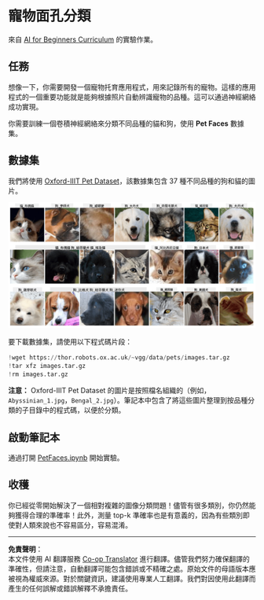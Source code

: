 <!--
CO_OP_TRANSLATOR_METADATA:
{
  "original_hash": "b70fcf7fcee862990f848c679090943f",
  "translation_date": "2025-10-03T14:53:05+00:00",
  "source_file": "lessons/4-ComputerVision/07-ConvNets/lab/README.md",
  "language_code": "tw"
}
-->
# 寵物面孔分類

來自 [AI for Beginners Curriculum](https://github.com/microsoft/ai-for-beginners) 的實驗作業。

## 任務

想像一下，你需要開發一個寵物托育應用程式，用來記錄所有的寵物。這樣的應用程式的一個重要功能就是能夠根據照片自動辨識寵物的品種。這可以通過神經網絡成功實現。

你需要訓練一個卷積神經網絡來分類不同品種的貓和狗，使用 **Pet Faces** 數據集。

## 數據集

我們將使用 [Oxford-IIIT Pet Dataset](https://www.robots.ox.ac.uk/~vgg/data/pets/)，該數據集包含 37 種不同品種的狗和貓的圖片。

![我們將處理的數據集](../../../../../../translated_images/data.50b2a9d5484bdbf0f52f5765b381cec9efe2bd296a98f007f90bedb6ac67f2a8.tw.png)

要下載數據集，請使用以下程式碼片段：

```python
!wget https://thor.robots.ox.ac.uk/~vgg/data/pets/images.tar.gz
!tar xfz images.tar.gz
!rm images.tar.gz
```

**注意：** Oxford-IIIT Pet Dataset 的圖片是按照檔名組織的（例如，`Abyssinian_1.jpg`，`Bengal_2.jpg`）。筆記本中包含了將這些圖片整理到按品種分類的子目錄中的程式碼，以便於分類。

## 啟動筆記本

通過打開 [PetFaces.ipynb](PetFaces.ipynb) 開始實驗。

## 收穫

你已經從零開始解決了一個相對複雜的圖像分類問題！儘管有很多類別，你仍然能夠獲得合理的準確率！此外，測量 top-k 準確率也是有意義的，因為有些類別即使對人類來說也不容易區分，容易混淆。

---

**免責聲明**：  
本文件使用 AI 翻譯服務 [Co-op Translator](https://github.com/Azure/co-op-translator) 進行翻譯。儘管我們努力確保翻譯的準確性，但請注意，自動翻譯可能包含錯誤或不精確之處。原始文件的母語版本應被視為權威來源。對於關鍵資訊，建議使用專業人工翻譯。我們對因使用此翻譯而產生的任何誤解或錯誤解釋不承擔責任。